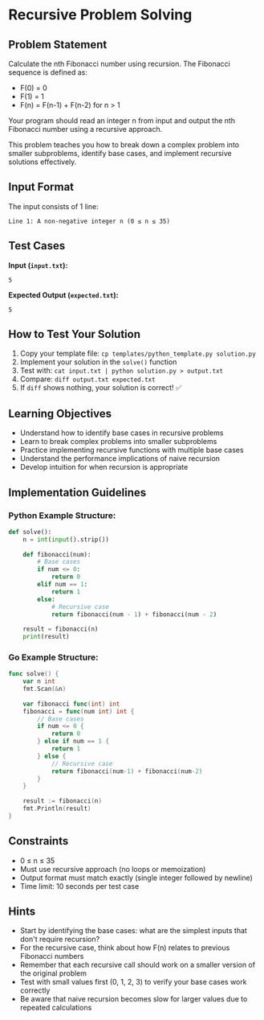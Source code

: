 # Recursive Problem Solving

## Problem Statement

Calculate the nth Fibonacci number using recursion. The Fibonacci sequence is defined as:
- F(0) = 0
- F(1) = 1  
- F(n) = F(n-1) + F(n-2) for n > 1

Your program should read an integer n from input and output the nth Fibonacci number using a recursive approach.

This problem teaches you how to break down a complex problem into smaller subproblems, identify base cases, and implement recursive solutions effectively.

## Input Format

The input consists of 1 line:
```
Line 1: A non-negative integer n (0 ≤ n ≤ 35)
```

## Test Cases
**Input (`input.txt`):**
```
5
```

**Expected Output (`expected.txt`):**
```
5
```

## How to Test Your Solution
1. Copy your template file: `cp templates/python_template.py solution.py`
2. Implement your solution in the `solve()` function
3. Test with: `cat input.txt | python solution.py > output.txt`
4. Compare: `diff output.txt expected.txt`
5. If `diff` shows nothing, your solution is correct! ✅

## Learning Objectives
- Understand how to identify base cases in recursive problems
- Learn to break complex problems into smaller subproblems
- Practice implementing recursive functions with multiple base cases
- Understand the performance implications of naive recursion
- Develop intuition for when recursion is appropriate

## Implementation Guidelines
### Python Example Structure:
```python
def solve():
    n = int(input().strip())
    
    def fibonacci(num):
        # Base cases
        if num <= 0:
            return 0
        elif num == 1:
            return 1
        else:
            # Recursive case
            return fibonacci(num - 1) + fibonacci(num - 2)
    
    result = fibonacci(n)
    print(result)
```

### Go Example Structure:
```go
func solve() {
    var n int
    fmt.Scan(&n)
    
    var fibonacci func(int) int
    fibonacci = func(num int) int {
        // Base cases
        if num <= 0 {
            return 0
        } else if num == 1 {
            return 1
        } else {
            // Recursive case
            return fibonacci(num-1) + fibonacci(num-2)
        }
    }
    
    result := fibonacci(n)
    fmt.Println(result)
}
```

## Constraints
- 0 ≤ n ≤ 35
- Must use recursive approach (no loops or memoization)
- Output format must match exactly (single integer followed by newline)
- Time limit: 10 seconds per test case

## Hints
- Start by identifying the base cases: what are the simplest inputs that don't require recursion?
- For the recursive case, think about how F(n) relates to previous Fibonacci numbers
- Remember that each recursive call should work on a smaller version of the original problem
- Test with small values first (0, 1, 2, 3) to verify your base cases work correctly
- Be aware that naive recursion becomes slow for larger values due to repeated calculations
